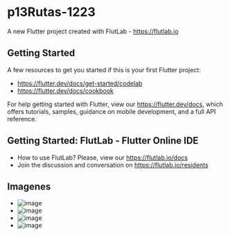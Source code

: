 # p13Rutas-1223

A new Flutter project created with FlutLab - https://flutlab.io

## Getting Started

A few resources to get you started if this is your first Flutter project:

- https://flutter.dev/docs/get-started/codelab
- https://flutter.dev/docs/cookbook

For help getting started with Flutter, view our
https://flutter.dev/docs, which offers tutorials,
samples, guidance on mobile development, and a full API reference.

## Getting Started: FlutLab - Flutter Online IDE

- How to use FlutLab? Please, view our https://flutlab.io/docs
- Join the discussion and conversation on https://flutlab.io/residents
## Imagenes
- ![image](https://github.com/EFMMelendez/p15-Rutas3-1223/assets/143548291/c6012fc1-f075-4aed-b4d9-c1217998cef2)
- ![image](https://github.com/EFMMelendez/p15-Rutas3-1223/assets/143548291/ecbab1ca-eb9e-4779-95e2-29ccc0c1bae5)
- ![image](https://github.com/EFMMelendez/p15-Rutas3-1223/assets/143548291/c03c3fa3-2b73-4e0d-b6f5-8d454bb9eadc)
- ![image](https://github.com/EFMMelendez/p15-Rutas3-1223/assets/143548291/4e14e6b8-b78d-4d4e-a2b6-5510e19bcdbf)



